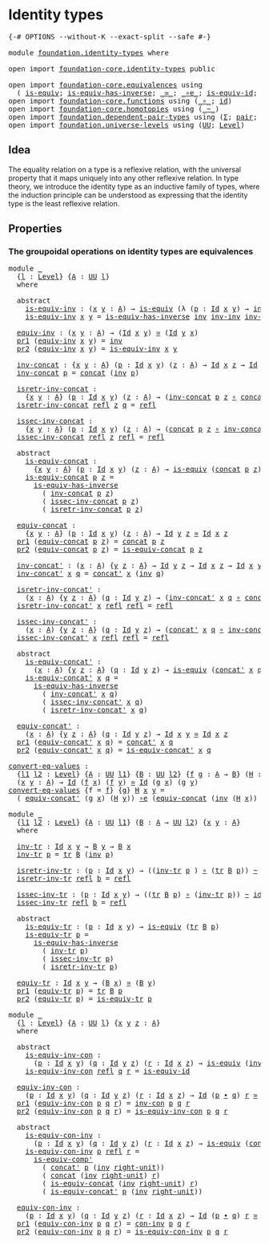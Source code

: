 # Identity types

<pre class="Agda"><a id="27" class="Symbol">{-#</a> <a id="31" class="Keyword">OPTIONS</a> <a id="39" class="Pragma">--without-K</a> <a id="51" class="Pragma">--exact-split</a> <a id="65" class="Pragma">--safe</a> <a id="72" class="Symbol">#-}</a>

<a id="77" class="Keyword">module</a> <a id="84" href="foundation.identity-types.html" class="Module">foundation.identity-types</a> <a id="110" class="Keyword">where</a>

<a id="117" class="Keyword">open</a> <a id="122" class="Keyword">import</a> <a id="129" href="foundation-core.identity-types.html" class="Module">foundation-core.identity-types</a> <a id="160" class="Keyword">public</a>

<a id="168" class="Keyword">open</a> <a id="173" class="Keyword">import</a> <a id="180" href="foundation-core.equivalences.html" class="Module">foundation-core.equivalences</a> <a id="209" class="Keyword">using</a>
  <a id="217" class="Symbol">(</a> <a id="219" href="foundation-core.equivalences.html#1542" class="Function">is-equiv</a><a id="227" class="Symbol">;</a> <a id="229" href="foundation-core.equivalences.html#2999" class="Function">is-equiv-has-inverse</a><a id="249" class="Symbol">;</a> <a id="251" href="foundation-core.equivalences.html#1607" class="Function Operator">_≃_</a><a id="254" class="Symbol">;</a> <a id="256" href="foundation-core.equivalences.html#7843" class="Function Operator">_∘e_</a><a id="260" class="Symbol">;</a> <a id="262" href="foundation-core.equivalences.html#2309" class="Function">is-equiv-id</a><a id="273" class="Symbol">;</a> <a id="275" href="foundation-core.equivalences.html#7528" class="Function">is-equiv-comp&#39;</a><a id="289" class="Symbol">)</a>
<a id="291" class="Keyword">open</a> <a id="296" class="Keyword">import</a> <a id="303" href="foundation-core.functions.html" class="Module">foundation-core.functions</a> <a id="329" class="Keyword">using</a> <a id="335" class="Symbol">(</a><a id="336" href="foundation-core.functions.html#407" class="Function Operator">_∘_</a><a id="339" class="Symbol">;</a> <a id="341" href="foundation-core.functions.html#309" class="Function">id</a><a id="343" class="Symbol">)</a>
<a id="345" class="Keyword">open</a> <a id="350" class="Keyword">import</a> <a id="357" href="foundation-core.homotopies.html" class="Module">foundation-core.homotopies</a> <a id="384" class="Keyword">using</a> <a id="390" class="Symbol">(</a><a id="391" href="foundation-core.homotopies.html#467" class="Function Operator">_~_</a><a id="394" class="Symbol">)</a>
<a id="396" class="Keyword">open</a> <a id="401" class="Keyword">import</a> <a id="408" href="foundation.dependent-pair-types.html" class="Module">foundation.dependent-pair-types</a> <a id="440" class="Keyword">using</a> <a id="446" class="Symbol">(</a><a id="447" href="foundation-core.dependent-pair-types.html#502" class="Record">Σ</a><a id="448" class="Symbol">;</a> <a id="450" href="foundation-core.dependent-pair-types.html#575" class="InductiveConstructor">pair</a><a id="454" class="Symbol">;</a> <a id="456" href="foundation-core.dependent-pair-types.html#592" class="Field">pr1</a><a id="459" class="Symbol">;</a> <a id="461" href="foundation-core.dependent-pair-types.html#604" class="Field">pr2</a><a id="464" class="Symbol">)</a>
<a id="466" class="Keyword">open</a> <a id="471" class="Keyword">import</a> <a id="478" href="foundation.universe-levels.html" class="Module">foundation.universe-levels</a> <a id="505" class="Keyword">using</a> <a id="511" class="Symbol">(</a><a id="512" href="foundation-core.universe-levels.html#222" class="Primitive">UU</a><a id="514" class="Symbol">;</a> <a id="516" href="Agda.Primitive.html#597" class="Postulate">Level</a><a id="521" class="Symbol">)</a>
</pre>
## Idea

The equality relation on a type is a reflexive relation, with the universal property that it maps uniquely into any other reflexive relation. In type theory, we introduce the identity type as an inductive family of types, where the induction principle can be understood as expressing that the identity type is the least reflexive relation.

## Properties

### The groupoidal operations on identity types are equivalences

<pre class="Agda"><a id="967" class="Keyword">module</a> <a id="974" href="foundation.identity-types.html#974" class="Module">_</a>
  <a id="978" class="Symbol">{</a><a id="979" href="foundation.identity-types.html#979" class="Bound">l</a> <a id="981" class="Symbol">:</a> <a id="983" href="Agda.Primitive.html#597" class="Postulate">Level</a><a id="988" class="Symbol">}</a> <a id="990" class="Symbol">{</a><a id="991" href="foundation.identity-types.html#991" class="Bound">A</a> <a id="993" class="Symbol">:</a> <a id="995" href="foundation-core.universe-levels.html#222" class="Primitive">UU</a> <a id="998" href="foundation.identity-types.html#979" class="Bound">l</a><a id="999" class="Symbol">}</a>
  <a id="1003" class="Keyword">where</a>
  
  <a id="1014" class="Keyword">abstract</a>
    <a id="1027" href="foundation.identity-types.html#1027" class="Function">is-equiv-inv</a> <a id="1040" class="Symbol">:</a> <a id="1042" class="Symbol">(</a><a id="1043" href="foundation.identity-types.html#1043" class="Bound">x</a> <a id="1045" href="foundation.identity-types.html#1045" class="Bound">y</a> <a id="1047" class="Symbol">:</a> <a id="1049" href="foundation.identity-types.html#991" class="Bound">A</a><a id="1050" class="Symbol">)</a> <a id="1052" class="Symbol">→</a> <a id="1054" href="foundation-core.equivalences.html#1542" class="Function">is-equiv</a> <a id="1063" class="Symbol">(λ</a> <a id="1066" class="Symbol">(</a><a id="1067" href="foundation.identity-types.html#1067" class="Bound">p</a> <a id="1069" class="Symbol">:</a> <a id="1071" href="foundation-core.identity-types.html#641" class="Datatype">Id</a> <a id="1074" href="foundation.identity-types.html#1043" class="Bound">x</a> <a id="1076" href="foundation.identity-types.html#1045" class="Bound">y</a><a id="1077" class="Symbol">)</a> <a id="1079" class="Symbol">→</a> <a id="1081" href="foundation-core.identity-types.html#1552" class="Function">inv</a> <a id="1085" href="foundation.identity-types.html#1067" class="Bound">p</a><a id="1086" class="Symbol">)</a>
    <a id="1092" href="foundation.identity-types.html#1027" class="Function">is-equiv-inv</a> <a id="1105" href="foundation.identity-types.html#1105" class="Bound">x</a> <a id="1107" href="foundation.identity-types.html#1107" class="Bound">y</a> <a id="1109" class="Symbol">=</a> <a id="1111" href="foundation-core.equivalences.html#2999" class="Function">is-equiv-has-inverse</a> <a id="1132" href="foundation-core.identity-types.html#1552" class="Function">inv</a> <a id="1136" href="foundation-core.identity-types.html#2169" class="Function">inv-inv</a> <a id="1144" href="foundation-core.identity-types.html#2169" class="Function">inv-inv</a>

  <a id="1155" href="foundation.identity-types.html#1155" class="Function">equiv-inv</a> <a id="1165" class="Symbol">:</a> <a id="1167" class="Symbol">(</a><a id="1168" href="foundation.identity-types.html#1168" class="Bound">x</a> <a id="1170" href="foundation.identity-types.html#1170" class="Bound">y</a> <a id="1172" class="Symbol">:</a> <a id="1174" href="foundation.identity-types.html#991" class="Bound">A</a><a id="1175" class="Symbol">)</a> <a id="1177" class="Symbol">→</a> <a id="1179" class="Symbol">(</a><a id="1180" href="foundation-core.identity-types.html#641" class="Datatype">Id</a> <a id="1183" href="foundation.identity-types.html#1168" class="Bound">x</a> <a id="1185" href="foundation.identity-types.html#1170" class="Bound">y</a><a id="1186" class="Symbol">)</a> <a id="1188" href="foundation-core.equivalences.html#1607" class="Function Operator">≃</a> <a id="1190" class="Symbol">(</a><a id="1191" href="foundation-core.identity-types.html#641" class="Datatype">Id</a> <a id="1194" href="foundation.identity-types.html#1170" class="Bound">y</a> <a id="1196" href="foundation.identity-types.html#1168" class="Bound">x</a><a id="1197" class="Symbol">)</a>
  <a id="1201" href="foundation-core.dependent-pair-types.html#592" class="Field">pr1</a> <a id="1205" class="Symbol">(</a><a id="1206" href="foundation.identity-types.html#1155" class="Function">equiv-inv</a> <a id="1216" href="foundation.identity-types.html#1216" class="Bound">x</a> <a id="1218" href="foundation.identity-types.html#1218" class="Bound">y</a><a id="1219" class="Symbol">)</a> <a id="1221" class="Symbol">=</a> <a id="1223" href="foundation-core.identity-types.html#1552" class="Function">inv</a>
  <a id="1229" href="foundation-core.dependent-pair-types.html#604" class="Field">pr2</a> <a id="1233" class="Symbol">(</a><a id="1234" href="foundation.identity-types.html#1155" class="Function">equiv-inv</a> <a id="1244" href="foundation.identity-types.html#1244" class="Bound">x</a> <a id="1246" href="foundation.identity-types.html#1246" class="Bound">y</a><a id="1247" class="Symbol">)</a> <a id="1249" class="Symbol">=</a> <a id="1251" href="foundation.identity-types.html#1027" class="Function">is-equiv-inv</a> <a id="1264" href="foundation.identity-types.html#1244" class="Bound">x</a> <a id="1266" href="foundation.identity-types.html#1246" class="Bound">y</a>

  <a id="1271" href="foundation.identity-types.html#1271" class="Function">inv-concat</a> <a id="1282" class="Symbol">:</a> <a id="1284" class="Symbol">{</a><a id="1285" href="foundation.identity-types.html#1285" class="Bound">x</a> <a id="1287" href="foundation.identity-types.html#1287" class="Bound">y</a> <a id="1289" class="Symbol">:</a> <a id="1291" href="foundation.identity-types.html#991" class="Bound">A</a><a id="1292" class="Symbol">}</a> <a id="1294" class="Symbol">(</a><a id="1295" href="foundation.identity-types.html#1295" class="Bound">p</a> <a id="1297" class="Symbol">:</a> <a id="1299" href="foundation-core.identity-types.html#641" class="Datatype">Id</a> <a id="1302" href="foundation.identity-types.html#1285" class="Bound">x</a> <a id="1304" href="foundation.identity-types.html#1287" class="Bound">y</a><a id="1305" class="Symbol">)</a> <a id="1307" class="Symbol">(</a><a id="1308" href="foundation.identity-types.html#1308" class="Bound">z</a> <a id="1310" class="Symbol">:</a> <a id="1312" href="foundation.identity-types.html#991" class="Bound">A</a><a id="1313" class="Symbol">)</a> <a id="1315" class="Symbol">→</a> <a id="1317" href="foundation-core.identity-types.html#641" class="Datatype">Id</a> <a id="1320" href="foundation.identity-types.html#1285" class="Bound">x</a> <a id="1322" href="foundation.identity-types.html#1308" class="Bound">z</a> <a id="1324" class="Symbol">→</a> <a id="1326" href="foundation-core.identity-types.html#641" class="Datatype">Id</a> <a id="1329" href="foundation.identity-types.html#1287" class="Bound">y</a> <a id="1331" href="foundation.identity-types.html#1308" class="Bound">z</a>
  <a id="1335" href="foundation.identity-types.html#1271" class="Function">inv-concat</a> <a id="1346" href="foundation.identity-types.html#1346" class="Bound">p</a> <a id="1348" class="Symbol">=</a> <a id="1350" href="foundation-core.identity-types.html#1302" class="Function">concat</a> <a id="1357" class="Symbol">(</a><a id="1358" href="foundation-core.identity-types.html#1552" class="Function">inv</a> <a id="1362" href="foundation.identity-types.html#1346" class="Bound">p</a><a id="1363" class="Symbol">)</a>

  <a id="1368" href="foundation.identity-types.html#1368" class="Function">isretr-inv-concat</a> <a id="1386" class="Symbol">:</a>
    <a id="1392" class="Symbol">{</a><a id="1393" href="foundation.identity-types.html#1393" class="Bound">x</a> <a id="1395" href="foundation.identity-types.html#1395" class="Bound">y</a> <a id="1397" class="Symbol">:</a> <a id="1399" href="foundation.identity-types.html#991" class="Bound">A</a><a id="1400" class="Symbol">}</a> <a id="1402" class="Symbol">(</a><a id="1403" href="foundation.identity-types.html#1403" class="Bound">p</a> <a id="1405" class="Symbol">:</a> <a id="1407" href="foundation-core.identity-types.html#641" class="Datatype">Id</a> <a id="1410" href="foundation.identity-types.html#1393" class="Bound">x</a> <a id="1412" href="foundation.identity-types.html#1395" class="Bound">y</a><a id="1413" class="Symbol">)</a> <a id="1415" class="Symbol">(</a><a id="1416" href="foundation.identity-types.html#1416" class="Bound">z</a> <a id="1418" class="Symbol">:</a> <a id="1420" href="foundation.identity-types.html#991" class="Bound">A</a><a id="1421" class="Symbol">)</a> <a id="1423" class="Symbol">→</a> <a id="1425" class="Symbol">(</a><a id="1426" href="foundation.identity-types.html#1271" class="Function">inv-concat</a> <a id="1437" href="foundation.identity-types.html#1403" class="Bound">p</a> <a id="1439" href="foundation.identity-types.html#1416" class="Bound">z</a> <a id="1441" href="foundation-core.functions.html#407" class="Function Operator">∘</a> <a id="1443" href="foundation-core.identity-types.html#1302" class="Function">concat</a> <a id="1450" href="foundation.identity-types.html#1403" class="Bound">p</a> <a id="1452" href="foundation.identity-types.html#1416" class="Bound">z</a><a id="1453" class="Symbol">)</a> <a id="1455" href="foundation-core.homotopies.html#467" class="Function Operator">~</a> <a id="1457" href="foundation-core.functions.html#309" class="Function">id</a>
  <a id="1462" href="foundation.identity-types.html#1368" class="Function">isretr-inv-concat</a> <a id="1480" href="foundation-core.identity-types.html#694" class="InductiveConstructor">refl</a> <a id="1485" href="foundation.identity-types.html#1485" class="Bound">z</a> <a id="1487" href="foundation.identity-types.html#1487" class="Bound">q</a> <a id="1489" class="Symbol">=</a> <a id="1491" href="foundation-core.identity-types.html#694" class="InductiveConstructor">refl</a>

  <a id="1499" href="foundation.identity-types.html#1499" class="Function">issec-inv-concat</a> <a id="1516" class="Symbol">:</a>
    <a id="1522" class="Symbol">{</a><a id="1523" href="foundation.identity-types.html#1523" class="Bound">x</a> <a id="1525" href="foundation.identity-types.html#1525" class="Bound">y</a> <a id="1527" class="Symbol">:</a> <a id="1529" href="foundation.identity-types.html#991" class="Bound">A</a><a id="1530" class="Symbol">}</a> <a id="1532" class="Symbol">(</a><a id="1533" href="foundation.identity-types.html#1533" class="Bound">p</a> <a id="1535" class="Symbol">:</a> <a id="1537" href="foundation-core.identity-types.html#641" class="Datatype">Id</a> <a id="1540" href="foundation.identity-types.html#1523" class="Bound">x</a> <a id="1542" href="foundation.identity-types.html#1525" class="Bound">y</a><a id="1543" class="Symbol">)</a> <a id="1545" class="Symbol">(</a><a id="1546" href="foundation.identity-types.html#1546" class="Bound">z</a> <a id="1548" class="Symbol">:</a> <a id="1550" href="foundation.identity-types.html#991" class="Bound">A</a><a id="1551" class="Symbol">)</a> <a id="1553" class="Symbol">→</a> <a id="1555" class="Symbol">(</a><a id="1556" href="foundation-core.identity-types.html#1302" class="Function">concat</a> <a id="1563" href="foundation.identity-types.html#1533" class="Bound">p</a> <a id="1565" href="foundation.identity-types.html#1546" class="Bound">z</a> <a id="1567" href="foundation-core.functions.html#407" class="Function Operator">∘</a> <a id="1569" href="foundation.identity-types.html#1271" class="Function">inv-concat</a> <a id="1580" href="foundation.identity-types.html#1533" class="Bound">p</a> <a id="1582" href="foundation.identity-types.html#1546" class="Bound">z</a><a id="1583" class="Symbol">)</a> <a id="1585" href="foundation-core.homotopies.html#467" class="Function Operator">~</a> <a id="1587" href="foundation-core.functions.html#309" class="Function">id</a>
  <a id="1592" href="foundation.identity-types.html#1499" class="Function">issec-inv-concat</a> <a id="1609" href="foundation-core.identity-types.html#694" class="InductiveConstructor">refl</a> <a id="1614" href="foundation.identity-types.html#1614" class="Bound">z</a> <a id="1616" href="foundation-core.identity-types.html#694" class="InductiveConstructor">refl</a> <a id="1621" class="Symbol">=</a> <a id="1623" href="foundation-core.identity-types.html#694" class="InductiveConstructor">refl</a>

  <a id="1631" class="Keyword">abstract</a>
    <a id="1644" href="foundation.identity-types.html#1644" class="Function">is-equiv-concat</a> <a id="1660" class="Symbol">:</a>
      <a id="1668" class="Symbol">{</a><a id="1669" href="foundation.identity-types.html#1669" class="Bound">x</a> <a id="1671" href="foundation.identity-types.html#1671" class="Bound">y</a> <a id="1673" class="Symbol">:</a> <a id="1675" href="foundation.identity-types.html#991" class="Bound">A</a><a id="1676" class="Symbol">}</a> <a id="1678" class="Symbol">(</a><a id="1679" href="foundation.identity-types.html#1679" class="Bound">p</a> <a id="1681" class="Symbol">:</a> <a id="1683" href="foundation-core.identity-types.html#641" class="Datatype">Id</a> <a id="1686" href="foundation.identity-types.html#1669" class="Bound">x</a> <a id="1688" href="foundation.identity-types.html#1671" class="Bound">y</a><a id="1689" class="Symbol">)</a> <a id="1691" class="Symbol">(</a><a id="1692" href="foundation.identity-types.html#1692" class="Bound">z</a> <a id="1694" class="Symbol">:</a> <a id="1696" href="foundation.identity-types.html#991" class="Bound">A</a><a id="1697" class="Symbol">)</a> <a id="1699" class="Symbol">→</a> <a id="1701" href="foundation-core.equivalences.html#1542" class="Function">is-equiv</a> <a id="1710" class="Symbol">(</a><a id="1711" href="foundation-core.identity-types.html#1302" class="Function">concat</a> <a id="1718" href="foundation.identity-types.html#1679" class="Bound">p</a> <a id="1720" href="foundation.identity-types.html#1692" class="Bound">z</a><a id="1721" class="Symbol">)</a>
    <a id="1727" href="foundation.identity-types.html#1644" class="Function">is-equiv-concat</a> <a id="1743" href="foundation.identity-types.html#1743" class="Bound">p</a> <a id="1745" href="foundation.identity-types.html#1745" class="Bound">z</a> <a id="1747" class="Symbol">=</a>
      <a id="1755" href="foundation-core.equivalences.html#2999" class="Function">is-equiv-has-inverse</a>
        <a id="1784" class="Symbol">(</a> <a id="1786" href="foundation.identity-types.html#1271" class="Function">inv-concat</a> <a id="1797" href="foundation.identity-types.html#1743" class="Bound">p</a> <a id="1799" href="foundation.identity-types.html#1745" class="Bound">z</a><a id="1800" class="Symbol">)</a>
        <a id="1810" class="Symbol">(</a> <a id="1812" href="foundation.identity-types.html#1499" class="Function">issec-inv-concat</a> <a id="1829" href="foundation.identity-types.html#1743" class="Bound">p</a> <a id="1831" href="foundation.identity-types.html#1745" class="Bound">z</a><a id="1832" class="Symbol">)</a>
        <a id="1842" class="Symbol">(</a> <a id="1844" href="foundation.identity-types.html#1368" class="Function">isretr-inv-concat</a> <a id="1862" href="foundation.identity-types.html#1743" class="Bound">p</a> <a id="1864" href="foundation.identity-types.html#1745" class="Bound">z</a><a id="1865" class="Symbol">)</a>

  <a id="1870" href="foundation.identity-types.html#1870" class="Function">equiv-concat</a> <a id="1883" class="Symbol">:</a>
    <a id="1889" class="Symbol">{</a><a id="1890" href="foundation.identity-types.html#1890" class="Bound">x</a> <a id="1892" href="foundation.identity-types.html#1892" class="Bound">y</a> <a id="1894" class="Symbol">:</a> <a id="1896" href="foundation.identity-types.html#991" class="Bound">A</a><a id="1897" class="Symbol">}</a> <a id="1899" class="Symbol">(</a><a id="1900" href="foundation.identity-types.html#1900" class="Bound">p</a> <a id="1902" class="Symbol">:</a> <a id="1904" href="foundation-core.identity-types.html#641" class="Datatype">Id</a> <a id="1907" href="foundation.identity-types.html#1890" class="Bound">x</a> <a id="1909" href="foundation.identity-types.html#1892" class="Bound">y</a><a id="1910" class="Symbol">)</a> <a id="1912" class="Symbol">(</a><a id="1913" href="foundation.identity-types.html#1913" class="Bound">z</a> <a id="1915" class="Symbol">:</a> <a id="1917" href="foundation.identity-types.html#991" class="Bound">A</a><a id="1918" class="Symbol">)</a> <a id="1920" class="Symbol">→</a> <a id="1922" href="foundation-core.identity-types.html#641" class="Datatype">Id</a> <a id="1925" href="foundation.identity-types.html#1892" class="Bound">y</a> <a id="1927" href="foundation.identity-types.html#1913" class="Bound">z</a> <a id="1929" href="foundation-core.equivalences.html#1607" class="Function Operator">≃</a> <a id="1931" href="foundation-core.identity-types.html#641" class="Datatype">Id</a> <a id="1934" href="foundation.identity-types.html#1890" class="Bound">x</a> <a id="1936" href="foundation.identity-types.html#1913" class="Bound">z</a>
  <a id="1940" href="foundation-core.dependent-pair-types.html#592" class="Field">pr1</a> <a id="1944" class="Symbol">(</a><a id="1945" href="foundation.identity-types.html#1870" class="Function">equiv-concat</a> <a id="1958" href="foundation.identity-types.html#1958" class="Bound">p</a> <a id="1960" href="foundation.identity-types.html#1960" class="Bound">z</a><a id="1961" class="Symbol">)</a> <a id="1963" class="Symbol">=</a> <a id="1965" href="foundation-core.identity-types.html#1302" class="Function">concat</a> <a id="1972" href="foundation.identity-types.html#1958" class="Bound">p</a> <a id="1974" href="foundation.identity-types.html#1960" class="Bound">z</a>
  <a id="1978" href="foundation-core.dependent-pair-types.html#604" class="Field">pr2</a> <a id="1982" class="Symbol">(</a><a id="1983" href="foundation.identity-types.html#1870" class="Function">equiv-concat</a> <a id="1996" href="foundation.identity-types.html#1996" class="Bound">p</a> <a id="1998" href="foundation.identity-types.html#1998" class="Bound">z</a><a id="1999" class="Symbol">)</a> <a id="2001" class="Symbol">=</a> <a id="2003" href="foundation.identity-types.html#1644" class="Function">is-equiv-concat</a> <a id="2019" href="foundation.identity-types.html#1996" class="Bound">p</a> <a id="2021" href="foundation.identity-types.html#1998" class="Bound">z</a>
  
  <a id="2028" href="foundation.identity-types.html#2028" class="Function">inv-concat&#39;</a> <a id="2040" class="Symbol">:</a> <a id="2042" class="Symbol">(</a><a id="2043" href="foundation.identity-types.html#2043" class="Bound">x</a> <a id="2045" class="Symbol">:</a> <a id="2047" href="foundation.identity-types.html#991" class="Bound">A</a><a id="2048" class="Symbol">)</a> <a id="2050" class="Symbol">{</a><a id="2051" href="foundation.identity-types.html#2051" class="Bound">y</a> <a id="2053" href="foundation.identity-types.html#2053" class="Bound">z</a> <a id="2055" class="Symbol">:</a> <a id="2057" href="foundation.identity-types.html#991" class="Bound">A</a><a id="2058" class="Symbol">}</a> <a id="2060" class="Symbol">→</a> <a id="2062" href="foundation-core.identity-types.html#641" class="Datatype">Id</a> <a id="2065" href="foundation.identity-types.html#2051" class="Bound">y</a> <a id="2067" href="foundation.identity-types.html#2053" class="Bound">z</a> <a id="2069" class="Symbol">→</a> <a id="2071" href="foundation-core.identity-types.html#641" class="Datatype">Id</a> <a id="2074" href="foundation.identity-types.html#2043" class="Bound">x</a> <a id="2076" href="foundation.identity-types.html#2053" class="Bound">z</a> <a id="2078" class="Symbol">→</a> <a id="2080" href="foundation-core.identity-types.html#641" class="Datatype">Id</a> <a id="2083" href="foundation.identity-types.html#2043" class="Bound">x</a> <a id="2085" href="foundation.identity-types.html#2051" class="Bound">y</a>
  <a id="2089" href="foundation.identity-types.html#2028" class="Function">inv-concat&#39;</a> <a id="2101" href="foundation.identity-types.html#2101" class="Bound">x</a> <a id="2103" href="foundation.identity-types.html#2103" class="Bound">q</a> <a id="2105" class="Symbol">=</a> <a id="2107" href="foundation-core.identity-types.html#1384" class="Function">concat&#39;</a> <a id="2115" href="foundation.identity-types.html#2101" class="Bound">x</a> <a id="2117" class="Symbol">(</a><a id="2118" href="foundation-core.identity-types.html#1552" class="Function">inv</a> <a id="2122" href="foundation.identity-types.html#2103" class="Bound">q</a><a id="2123" class="Symbol">)</a>

  <a id="2128" href="foundation.identity-types.html#2128" class="Function">isretr-inv-concat&#39;</a> <a id="2147" class="Symbol">:</a>
    <a id="2153" class="Symbol">(</a><a id="2154" href="foundation.identity-types.html#2154" class="Bound">x</a> <a id="2156" class="Symbol">:</a> <a id="2158" href="foundation.identity-types.html#991" class="Bound">A</a><a id="2159" class="Symbol">)</a> <a id="2161" class="Symbol">{</a><a id="2162" href="foundation.identity-types.html#2162" class="Bound">y</a> <a id="2164" href="foundation.identity-types.html#2164" class="Bound">z</a> <a id="2166" class="Symbol">:</a> <a id="2168" href="foundation.identity-types.html#991" class="Bound">A</a><a id="2169" class="Symbol">}</a> <a id="2171" class="Symbol">(</a><a id="2172" href="foundation.identity-types.html#2172" class="Bound">q</a> <a id="2174" class="Symbol">:</a> <a id="2176" href="foundation-core.identity-types.html#641" class="Datatype">Id</a> <a id="2179" href="foundation.identity-types.html#2162" class="Bound">y</a> <a id="2181" href="foundation.identity-types.html#2164" class="Bound">z</a><a id="2182" class="Symbol">)</a> <a id="2184" class="Symbol">→</a> <a id="2186" class="Symbol">(</a><a id="2187" href="foundation.identity-types.html#2028" class="Function">inv-concat&#39;</a> <a id="2199" href="foundation.identity-types.html#2154" class="Bound">x</a> <a id="2201" href="foundation.identity-types.html#2172" class="Bound">q</a> <a id="2203" href="foundation-core.functions.html#407" class="Function Operator">∘</a> <a id="2205" href="foundation-core.identity-types.html#1384" class="Function">concat&#39;</a> <a id="2213" href="foundation.identity-types.html#2154" class="Bound">x</a> <a id="2215" href="foundation.identity-types.html#2172" class="Bound">q</a><a id="2216" class="Symbol">)</a> <a id="2218" href="foundation-core.homotopies.html#467" class="Function Operator">~</a> <a id="2220" href="foundation-core.functions.html#309" class="Function">id</a>
  <a id="2225" href="foundation.identity-types.html#2128" class="Function">isretr-inv-concat&#39;</a> <a id="2244" href="foundation.identity-types.html#2244" class="Bound">x</a> <a id="2246" href="foundation-core.identity-types.html#694" class="InductiveConstructor">refl</a> <a id="2251" href="foundation-core.identity-types.html#694" class="InductiveConstructor">refl</a> <a id="2256" class="Symbol">=</a> <a id="2258" href="foundation-core.identity-types.html#694" class="InductiveConstructor">refl</a>

  <a id="2266" href="foundation.identity-types.html#2266" class="Function">issec-inv-concat&#39;</a> <a id="2284" class="Symbol">:</a>
    <a id="2290" class="Symbol">(</a><a id="2291" href="foundation.identity-types.html#2291" class="Bound">x</a> <a id="2293" class="Symbol">:</a> <a id="2295" href="foundation.identity-types.html#991" class="Bound">A</a><a id="2296" class="Symbol">)</a> <a id="2298" class="Symbol">{</a><a id="2299" href="foundation.identity-types.html#2299" class="Bound">y</a> <a id="2301" href="foundation.identity-types.html#2301" class="Bound">z</a> <a id="2303" class="Symbol">:</a> <a id="2305" href="foundation.identity-types.html#991" class="Bound">A</a><a id="2306" class="Symbol">}</a> <a id="2308" class="Symbol">(</a><a id="2309" href="foundation.identity-types.html#2309" class="Bound">q</a> <a id="2311" class="Symbol">:</a> <a id="2313" href="foundation-core.identity-types.html#641" class="Datatype">Id</a> <a id="2316" href="foundation.identity-types.html#2299" class="Bound">y</a> <a id="2318" href="foundation.identity-types.html#2301" class="Bound">z</a><a id="2319" class="Symbol">)</a> <a id="2321" class="Symbol">→</a> <a id="2323" class="Symbol">(</a><a id="2324" href="foundation-core.identity-types.html#1384" class="Function">concat&#39;</a> <a id="2332" href="foundation.identity-types.html#2291" class="Bound">x</a> <a id="2334" href="foundation.identity-types.html#2309" class="Bound">q</a> <a id="2336" href="foundation-core.functions.html#407" class="Function Operator">∘</a> <a id="2338" href="foundation.identity-types.html#2028" class="Function">inv-concat&#39;</a> <a id="2350" href="foundation.identity-types.html#2291" class="Bound">x</a> <a id="2352" href="foundation.identity-types.html#2309" class="Bound">q</a><a id="2353" class="Symbol">)</a> <a id="2355" href="foundation-core.homotopies.html#467" class="Function Operator">~</a> <a id="2357" href="foundation-core.functions.html#309" class="Function">id</a>
  <a id="2362" href="foundation.identity-types.html#2266" class="Function">issec-inv-concat&#39;</a> <a id="2380" href="foundation.identity-types.html#2380" class="Bound">x</a> <a id="2382" href="foundation-core.identity-types.html#694" class="InductiveConstructor">refl</a> <a id="2387" href="foundation-core.identity-types.html#694" class="InductiveConstructor">refl</a> <a id="2392" class="Symbol">=</a> <a id="2394" href="foundation-core.identity-types.html#694" class="InductiveConstructor">refl</a>

  <a id="2402" class="Keyword">abstract</a>
    <a id="2415" href="foundation.identity-types.html#2415" class="Function">is-equiv-concat&#39;</a> <a id="2432" class="Symbol">:</a>
      <a id="2440" class="Symbol">(</a><a id="2441" href="foundation.identity-types.html#2441" class="Bound">x</a> <a id="2443" class="Symbol">:</a> <a id="2445" href="foundation.identity-types.html#991" class="Bound">A</a><a id="2446" class="Symbol">)</a> <a id="2448" class="Symbol">{</a><a id="2449" href="foundation.identity-types.html#2449" class="Bound">y</a> <a id="2451" href="foundation.identity-types.html#2451" class="Bound">z</a> <a id="2453" class="Symbol">:</a> <a id="2455" href="foundation.identity-types.html#991" class="Bound">A</a><a id="2456" class="Symbol">}</a> <a id="2458" class="Symbol">(</a><a id="2459" href="foundation.identity-types.html#2459" class="Bound">q</a> <a id="2461" class="Symbol">:</a> <a id="2463" href="foundation-core.identity-types.html#641" class="Datatype">Id</a> <a id="2466" href="foundation.identity-types.html#2449" class="Bound">y</a> <a id="2468" href="foundation.identity-types.html#2451" class="Bound">z</a><a id="2469" class="Symbol">)</a> <a id="2471" class="Symbol">→</a> <a id="2473" href="foundation-core.equivalences.html#1542" class="Function">is-equiv</a> <a id="2482" class="Symbol">(</a><a id="2483" href="foundation-core.identity-types.html#1384" class="Function">concat&#39;</a> <a id="2491" href="foundation.identity-types.html#2441" class="Bound">x</a> <a id="2493" href="foundation.identity-types.html#2459" class="Bound">q</a><a id="2494" class="Symbol">)</a>
    <a id="2500" href="foundation.identity-types.html#2415" class="Function">is-equiv-concat&#39;</a> <a id="2517" href="foundation.identity-types.html#2517" class="Bound">x</a> <a id="2519" href="foundation.identity-types.html#2519" class="Bound">q</a> <a id="2521" class="Symbol">=</a>
      <a id="2529" href="foundation-core.equivalences.html#2999" class="Function">is-equiv-has-inverse</a>
        <a id="2558" class="Symbol">(</a> <a id="2560" href="foundation.identity-types.html#2028" class="Function">inv-concat&#39;</a> <a id="2572" href="foundation.identity-types.html#2517" class="Bound">x</a> <a id="2574" href="foundation.identity-types.html#2519" class="Bound">q</a><a id="2575" class="Symbol">)</a>
        <a id="2585" class="Symbol">(</a> <a id="2587" href="foundation.identity-types.html#2266" class="Function">issec-inv-concat&#39;</a> <a id="2605" href="foundation.identity-types.html#2517" class="Bound">x</a> <a id="2607" href="foundation.identity-types.html#2519" class="Bound">q</a><a id="2608" class="Symbol">)</a>
        <a id="2618" class="Symbol">(</a> <a id="2620" href="foundation.identity-types.html#2128" class="Function">isretr-inv-concat&#39;</a> <a id="2639" href="foundation.identity-types.html#2517" class="Bound">x</a> <a id="2641" href="foundation.identity-types.html#2519" class="Bound">q</a><a id="2642" class="Symbol">)</a>
  
  <a id="2649" href="foundation.identity-types.html#2649" class="Function">equiv-concat&#39;</a> <a id="2663" class="Symbol">:</a>
    <a id="2669" class="Symbol">(</a><a id="2670" href="foundation.identity-types.html#2670" class="Bound">x</a> <a id="2672" class="Symbol">:</a> <a id="2674" href="foundation.identity-types.html#991" class="Bound">A</a><a id="2675" class="Symbol">)</a> <a id="2677" class="Symbol">{</a><a id="2678" href="foundation.identity-types.html#2678" class="Bound">y</a> <a id="2680" href="foundation.identity-types.html#2680" class="Bound">z</a> <a id="2682" class="Symbol">:</a> <a id="2684" href="foundation.identity-types.html#991" class="Bound">A</a><a id="2685" class="Symbol">}</a> <a id="2687" class="Symbol">(</a><a id="2688" href="foundation.identity-types.html#2688" class="Bound">q</a> <a id="2690" class="Symbol">:</a> <a id="2692" href="foundation-core.identity-types.html#641" class="Datatype">Id</a> <a id="2695" href="foundation.identity-types.html#2678" class="Bound">y</a> <a id="2697" href="foundation.identity-types.html#2680" class="Bound">z</a><a id="2698" class="Symbol">)</a> <a id="2700" class="Symbol">→</a> <a id="2702" href="foundation-core.identity-types.html#641" class="Datatype">Id</a> <a id="2705" href="foundation.identity-types.html#2670" class="Bound">x</a> <a id="2707" href="foundation.identity-types.html#2678" class="Bound">y</a> <a id="2709" href="foundation-core.equivalences.html#1607" class="Function Operator">≃</a> <a id="2711" href="foundation-core.identity-types.html#641" class="Datatype">Id</a> <a id="2714" href="foundation.identity-types.html#2670" class="Bound">x</a> <a id="2716" href="foundation.identity-types.html#2680" class="Bound">z</a>
  <a id="2720" href="foundation-core.dependent-pair-types.html#592" class="Field">pr1</a> <a id="2724" class="Symbol">(</a><a id="2725" href="foundation.identity-types.html#2649" class="Function">equiv-concat&#39;</a> <a id="2739" href="foundation.identity-types.html#2739" class="Bound">x</a> <a id="2741" href="foundation.identity-types.html#2741" class="Bound">q</a><a id="2742" class="Symbol">)</a> <a id="2744" class="Symbol">=</a> <a id="2746" href="foundation-core.identity-types.html#1384" class="Function">concat&#39;</a> <a id="2754" href="foundation.identity-types.html#2739" class="Bound">x</a> <a id="2756" href="foundation.identity-types.html#2741" class="Bound">q</a>
  <a id="2760" href="foundation-core.dependent-pair-types.html#604" class="Field">pr2</a> <a id="2764" class="Symbol">(</a><a id="2765" href="foundation.identity-types.html#2649" class="Function">equiv-concat&#39;</a> <a id="2779" href="foundation.identity-types.html#2779" class="Bound">x</a> <a id="2781" href="foundation.identity-types.html#2781" class="Bound">q</a><a id="2782" class="Symbol">)</a> <a id="2784" class="Symbol">=</a> <a id="2786" href="foundation.identity-types.html#2415" class="Function">is-equiv-concat&#39;</a> <a id="2803" href="foundation.identity-types.html#2779" class="Bound">x</a> <a id="2805" href="foundation.identity-types.html#2781" class="Bound">q</a>

<a id="convert-eq-values"></a><a id="2808" href="foundation.identity-types.html#2808" class="Function">convert-eq-values</a> <a id="2826" class="Symbol">:</a>
  <a id="2830" class="Symbol">{</a><a id="2831" href="foundation.identity-types.html#2831" class="Bound">l1</a> <a id="2834" href="foundation.identity-types.html#2834" class="Bound">l2</a> <a id="2837" class="Symbol">:</a> <a id="2839" href="Agda.Primitive.html#597" class="Postulate">Level</a><a id="2844" class="Symbol">}</a> <a id="2846" class="Symbol">{</a><a id="2847" href="foundation.identity-types.html#2847" class="Bound">A</a> <a id="2849" class="Symbol">:</a> <a id="2851" href="foundation-core.universe-levels.html#222" class="Primitive">UU</a> <a id="2854" href="foundation.identity-types.html#2831" class="Bound">l1</a><a id="2856" class="Symbol">}</a> <a id="2858" class="Symbol">{</a><a id="2859" href="foundation.identity-types.html#2859" class="Bound">B</a> <a id="2861" class="Symbol">:</a> <a id="2863" href="foundation-core.universe-levels.html#222" class="Primitive">UU</a> <a id="2866" href="foundation.identity-types.html#2834" class="Bound">l2</a><a id="2868" class="Symbol">}</a> <a id="2870" class="Symbol">{</a><a id="2871" href="foundation.identity-types.html#2871" class="Bound">f</a> <a id="2873" href="foundation.identity-types.html#2873" class="Bound">g</a> <a id="2875" class="Symbol">:</a> <a id="2877" href="foundation.identity-types.html#2847" class="Bound">A</a> <a id="2879" class="Symbol">→</a> <a id="2881" href="foundation.identity-types.html#2859" class="Bound">B</a><a id="2882" class="Symbol">}</a> <a id="2884" class="Symbol">(</a><a id="2885" href="foundation.identity-types.html#2885" class="Bound">H</a> <a id="2887" class="Symbol">:</a> <a id="2889" href="foundation.identity-types.html#2871" class="Bound">f</a> <a id="2891" href="foundation-core.homotopies.html#467" class="Function Operator">~</a> <a id="2893" href="foundation.identity-types.html#2873" class="Bound">g</a><a id="2894" class="Symbol">)</a>
  <a id="2898" class="Symbol">(</a><a id="2899" href="foundation.identity-types.html#2899" class="Bound">x</a> <a id="2901" href="foundation.identity-types.html#2901" class="Bound">y</a> <a id="2903" class="Symbol">:</a> <a id="2905" href="foundation.identity-types.html#2847" class="Bound">A</a><a id="2906" class="Symbol">)</a> <a id="2908" class="Symbol">→</a> <a id="2910" href="foundation-core.identity-types.html#641" class="Datatype">Id</a> <a id="2913" class="Symbol">(</a><a id="2914" href="foundation.identity-types.html#2871" class="Bound">f</a> <a id="2916" href="foundation.identity-types.html#2899" class="Bound">x</a><a id="2917" class="Symbol">)</a> <a id="2919" class="Symbol">(</a><a id="2920" href="foundation.identity-types.html#2871" class="Bound">f</a> <a id="2922" href="foundation.identity-types.html#2901" class="Bound">y</a><a id="2923" class="Symbol">)</a> <a id="2925" href="foundation-core.equivalences.html#1607" class="Function Operator">≃</a> <a id="2927" href="foundation-core.identity-types.html#641" class="Datatype">Id</a> <a id="2930" class="Symbol">(</a><a id="2931" href="foundation.identity-types.html#2873" class="Bound">g</a> <a id="2933" href="foundation.identity-types.html#2899" class="Bound">x</a><a id="2934" class="Symbol">)</a> <a id="2936" class="Symbol">(</a><a id="2937" href="foundation.identity-types.html#2873" class="Bound">g</a> <a id="2939" href="foundation.identity-types.html#2901" class="Bound">y</a><a id="2940" class="Symbol">)</a>
<a id="2942" href="foundation.identity-types.html#2808" class="Function">convert-eq-values</a> <a id="2960" class="Symbol">{</a><a id="2961" class="Argument">f</a> <a id="2963" class="Symbol">=</a> <a id="2965" href="foundation.identity-types.html#2965" class="Bound">f</a><a id="2966" class="Symbol">}</a> <a id="2968" class="Symbol">{</a><a id="2969" href="foundation.identity-types.html#2969" class="Bound">g</a><a id="2970" class="Symbol">}</a> <a id="2972" href="foundation.identity-types.html#2972" class="Bound">H</a> <a id="2974" href="foundation.identity-types.html#2974" class="Bound">x</a> <a id="2976" href="foundation.identity-types.html#2976" class="Bound">y</a> <a id="2978" class="Symbol">=</a>
  <a id="2982" class="Symbol">(</a> <a id="2984" href="foundation.identity-types.html#2649" class="Function">equiv-concat&#39;</a> <a id="2998" class="Symbol">(</a><a id="2999" href="foundation.identity-types.html#2969" class="Bound">g</a> <a id="3001" href="foundation.identity-types.html#2974" class="Bound">x</a><a id="3002" class="Symbol">)</a> <a id="3004" class="Symbol">(</a><a id="3005" href="foundation.identity-types.html#2972" class="Bound">H</a> <a id="3007" href="foundation.identity-types.html#2976" class="Bound">y</a><a id="3008" class="Symbol">))</a> <a id="3011" href="foundation-core.equivalences.html#7843" class="Function Operator">∘e</a> <a id="3014" class="Symbol">(</a><a id="3015" href="foundation.identity-types.html#1870" class="Function">equiv-concat</a> <a id="3028" class="Symbol">(</a><a id="3029" href="foundation-core.identity-types.html#1552" class="Function">inv</a> <a id="3033" class="Symbol">(</a><a id="3034" href="foundation.identity-types.html#2972" class="Bound">H</a> <a id="3036" href="foundation.identity-types.html#2974" class="Bound">x</a><a id="3037" class="Symbol">))</a> <a id="3040" class="Symbol">(</a><a id="3041" href="foundation.identity-types.html#2965" class="Bound">f</a> <a id="3043" href="foundation.identity-types.html#2976" class="Bound">y</a><a id="3044" class="Symbol">))</a>

<a id="3048" class="Keyword">module</a> <a id="3055" href="foundation.identity-types.html#3055" class="Module">_</a>
  <a id="3059" class="Symbol">{</a><a id="3060" href="foundation.identity-types.html#3060" class="Bound">l1</a> <a id="3063" href="foundation.identity-types.html#3063" class="Bound">l2</a> <a id="3066" class="Symbol">:</a> <a id="3068" href="Agda.Primitive.html#597" class="Postulate">Level</a><a id="3073" class="Symbol">}</a> <a id="3075" class="Symbol">{</a><a id="3076" href="foundation.identity-types.html#3076" class="Bound">A</a> <a id="3078" class="Symbol">:</a> <a id="3080" href="foundation-core.universe-levels.html#222" class="Primitive">UU</a> <a id="3083" href="foundation.identity-types.html#3060" class="Bound">l1</a><a id="3085" class="Symbol">}</a> <a id="3087" class="Symbol">(</a><a id="3088" href="foundation.identity-types.html#3088" class="Bound">B</a> <a id="3090" class="Symbol">:</a> <a id="3092" href="foundation.identity-types.html#3076" class="Bound">A</a> <a id="3094" class="Symbol">→</a> <a id="3096" href="foundation-core.universe-levels.html#222" class="Primitive">UU</a> <a id="3099" href="foundation.identity-types.html#3063" class="Bound">l2</a><a id="3101" class="Symbol">)</a> <a id="3103" class="Symbol">{</a><a id="3104" href="foundation.identity-types.html#3104" class="Bound">x</a> <a id="3106" href="foundation.identity-types.html#3106" class="Bound">y</a> <a id="3108" class="Symbol">:</a> <a id="3110" href="foundation.identity-types.html#3076" class="Bound">A</a><a id="3111" class="Symbol">}</a>
  <a id="3115" class="Keyword">where</a>

  <a id="3124" href="foundation.identity-types.html#3124" class="Function">inv-tr</a> <a id="3131" class="Symbol">:</a> <a id="3133" href="foundation-core.identity-types.html#641" class="Datatype">Id</a> <a id="3136" href="foundation.identity-types.html#3104" class="Bound">x</a> <a id="3138" href="foundation.identity-types.html#3106" class="Bound">y</a> <a id="3140" class="Symbol">→</a> <a id="3142" href="foundation.identity-types.html#3088" class="Bound">B</a> <a id="3144" href="foundation.identity-types.html#3106" class="Bound">y</a> <a id="3146" class="Symbol">→</a> <a id="3148" href="foundation.identity-types.html#3088" class="Bound">B</a> <a id="3150" href="foundation.identity-types.html#3104" class="Bound">x</a>
  <a id="3154" href="foundation.identity-types.html#3124" class="Function">inv-tr</a> <a id="3161" href="foundation.identity-types.html#3161" class="Bound">p</a> <a id="3163" class="Symbol">=</a> <a id="3165" href="foundation-core.identity-types.html#4584" class="Function">tr</a> <a id="3168" href="foundation.identity-types.html#3088" class="Bound">B</a> <a id="3170" class="Symbol">(</a><a id="3171" href="foundation-core.identity-types.html#1552" class="Function">inv</a> <a id="3175" href="foundation.identity-types.html#3161" class="Bound">p</a><a id="3176" class="Symbol">)</a>

  <a id="3181" href="foundation.identity-types.html#3181" class="Function">isretr-inv-tr</a> <a id="3195" class="Symbol">:</a> <a id="3197" class="Symbol">(</a><a id="3198" href="foundation.identity-types.html#3198" class="Bound">p</a> <a id="3200" class="Symbol">:</a> <a id="3202" href="foundation-core.identity-types.html#641" class="Datatype">Id</a> <a id="3205" href="foundation.identity-types.html#3104" class="Bound">x</a> <a id="3207" href="foundation.identity-types.html#3106" class="Bound">y</a><a id="3208" class="Symbol">)</a> <a id="3210" class="Symbol">→</a> <a id="3212" class="Symbol">((</a><a id="3214" href="foundation.identity-types.html#3124" class="Function">inv-tr</a> <a id="3221" href="foundation.identity-types.html#3198" class="Bound">p</a> <a id="3223" class="Symbol">)</a> <a id="3225" href="foundation-core.functions.html#407" class="Function Operator">∘</a> <a id="3227" class="Symbol">(</a><a id="3228" href="foundation-core.identity-types.html#4584" class="Function">tr</a> <a id="3231" href="foundation.identity-types.html#3088" class="Bound">B</a> <a id="3233" href="foundation.identity-types.html#3198" class="Bound">p</a><a id="3234" class="Symbol">))</a> <a id="3237" href="foundation-core.homotopies.html#467" class="Function Operator">~</a> <a id="3239" href="foundation-core.functions.html#309" class="Function">id</a>
  <a id="3244" href="foundation.identity-types.html#3181" class="Function">isretr-inv-tr</a> <a id="3258" href="foundation-core.identity-types.html#694" class="InductiveConstructor">refl</a> <a id="3263" href="foundation.identity-types.html#3263" class="Bound">b</a> <a id="3265" class="Symbol">=</a> <a id="3267" href="foundation-core.identity-types.html#694" class="InductiveConstructor">refl</a>

  <a id="3275" href="foundation.identity-types.html#3275" class="Function">issec-inv-tr</a> <a id="3288" class="Symbol">:</a> <a id="3290" class="Symbol">(</a><a id="3291" href="foundation.identity-types.html#3291" class="Bound">p</a> <a id="3293" class="Symbol">:</a> <a id="3295" href="foundation-core.identity-types.html#641" class="Datatype">Id</a> <a id="3298" href="foundation.identity-types.html#3104" class="Bound">x</a> <a id="3300" href="foundation.identity-types.html#3106" class="Bound">y</a><a id="3301" class="Symbol">)</a> <a id="3303" class="Symbol">→</a> <a id="3305" class="Symbol">((</a><a id="3307" href="foundation-core.identity-types.html#4584" class="Function">tr</a> <a id="3310" href="foundation.identity-types.html#3088" class="Bound">B</a> <a id="3312" href="foundation.identity-types.html#3291" class="Bound">p</a><a id="3313" class="Symbol">)</a> <a id="3315" href="foundation-core.functions.html#407" class="Function Operator">∘</a> <a id="3317" class="Symbol">(</a><a id="3318" href="foundation.identity-types.html#3124" class="Function">inv-tr</a> <a id="3325" href="foundation.identity-types.html#3291" class="Bound">p</a><a id="3326" class="Symbol">))</a> <a id="3329" href="foundation-core.homotopies.html#467" class="Function Operator">~</a> <a id="3331" href="foundation-core.functions.html#309" class="Function">id</a>
  <a id="3336" href="foundation.identity-types.html#3275" class="Function">issec-inv-tr</a> <a id="3349" href="foundation-core.identity-types.html#694" class="InductiveConstructor">refl</a> <a id="3354" href="foundation.identity-types.html#3354" class="Bound">b</a> <a id="3356" class="Symbol">=</a> <a id="3358" href="foundation-core.identity-types.html#694" class="InductiveConstructor">refl</a>

  <a id="3366" class="Keyword">abstract</a>
    <a id="3379" href="foundation.identity-types.html#3379" class="Function">is-equiv-tr</a> <a id="3391" class="Symbol">:</a> <a id="3393" class="Symbol">(</a><a id="3394" href="foundation.identity-types.html#3394" class="Bound">p</a> <a id="3396" class="Symbol">:</a> <a id="3398" href="foundation-core.identity-types.html#641" class="Datatype">Id</a> <a id="3401" href="foundation.identity-types.html#3104" class="Bound">x</a> <a id="3403" href="foundation.identity-types.html#3106" class="Bound">y</a><a id="3404" class="Symbol">)</a> <a id="3406" class="Symbol">→</a> <a id="3408" href="foundation-core.equivalences.html#1542" class="Function">is-equiv</a> <a id="3417" class="Symbol">(</a><a id="3418" href="foundation-core.identity-types.html#4584" class="Function">tr</a> <a id="3421" href="foundation.identity-types.html#3088" class="Bound">B</a> <a id="3423" href="foundation.identity-types.html#3394" class="Bound">p</a><a id="3424" class="Symbol">)</a>
    <a id="3430" href="foundation.identity-types.html#3379" class="Function">is-equiv-tr</a> <a id="3442" href="foundation.identity-types.html#3442" class="Bound">p</a> <a id="3444" class="Symbol">=</a>
      <a id="3452" href="foundation-core.equivalences.html#2999" class="Function">is-equiv-has-inverse</a>
        <a id="3481" class="Symbol">(</a> <a id="3483" href="foundation.identity-types.html#3124" class="Function">inv-tr</a> <a id="3490" href="foundation.identity-types.html#3442" class="Bound">p</a><a id="3491" class="Symbol">)</a>
        <a id="3501" class="Symbol">(</a> <a id="3503" href="foundation.identity-types.html#3275" class="Function">issec-inv-tr</a> <a id="3516" href="foundation.identity-types.html#3442" class="Bound">p</a><a id="3517" class="Symbol">)</a>
        <a id="3527" class="Symbol">(</a> <a id="3529" href="foundation.identity-types.html#3181" class="Function">isretr-inv-tr</a> <a id="3543" href="foundation.identity-types.html#3442" class="Bound">p</a><a id="3544" class="Symbol">)</a>

  <a id="3549" href="foundation.identity-types.html#3549" class="Function">equiv-tr</a> <a id="3558" class="Symbol">:</a> <a id="3560" href="foundation-core.identity-types.html#641" class="Datatype">Id</a> <a id="3563" href="foundation.identity-types.html#3104" class="Bound">x</a> <a id="3565" href="foundation.identity-types.html#3106" class="Bound">y</a> <a id="3567" class="Symbol">→</a> <a id="3569" class="Symbol">(</a><a id="3570" href="foundation.identity-types.html#3088" class="Bound">B</a> <a id="3572" href="foundation.identity-types.html#3104" class="Bound">x</a><a id="3573" class="Symbol">)</a> <a id="3575" href="foundation-core.equivalences.html#1607" class="Function Operator">≃</a> <a id="3577" class="Symbol">(</a><a id="3578" href="foundation.identity-types.html#3088" class="Bound">B</a> <a id="3580" href="foundation.identity-types.html#3106" class="Bound">y</a><a id="3581" class="Symbol">)</a>
  <a id="3585" href="foundation-core.dependent-pair-types.html#592" class="Field">pr1</a> <a id="3589" class="Symbol">(</a><a id="3590" href="foundation.identity-types.html#3549" class="Function">equiv-tr</a> <a id="3599" href="foundation.identity-types.html#3599" class="Bound">p</a><a id="3600" class="Symbol">)</a> <a id="3602" class="Symbol">=</a> <a id="3604" href="foundation-core.identity-types.html#4584" class="Function">tr</a> <a id="3607" href="foundation.identity-types.html#3088" class="Bound">B</a> <a id="3609" href="foundation.identity-types.html#3599" class="Bound">p</a>
  <a id="3613" href="foundation-core.dependent-pair-types.html#604" class="Field">pr2</a> <a id="3617" class="Symbol">(</a><a id="3618" href="foundation.identity-types.html#3549" class="Function">equiv-tr</a> <a id="3627" href="foundation.identity-types.html#3627" class="Bound">p</a><a id="3628" class="Symbol">)</a> <a id="3630" class="Symbol">=</a> <a id="3632" href="foundation.identity-types.html#3379" class="Function">is-equiv-tr</a> <a id="3644" href="foundation.identity-types.html#3627" class="Bound">p</a>

<a id="3647" class="Keyword">module</a> <a id="3654" href="foundation.identity-types.html#3654" class="Module">_</a>
  <a id="3658" class="Symbol">{</a><a id="3659" href="foundation.identity-types.html#3659" class="Bound">l</a> <a id="3661" class="Symbol">:</a> <a id="3663" href="Agda.Primitive.html#597" class="Postulate">Level</a><a id="3668" class="Symbol">}</a> <a id="3670" class="Symbol">{</a><a id="3671" href="foundation.identity-types.html#3671" class="Bound">A</a> <a id="3673" class="Symbol">:</a> <a id="3675" href="foundation-core.universe-levels.html#222" class="Primitive">UU</a> <a id="3678" href="foundation.identity-types.html#3659" class="Bound">l</a><a id="3679" class="Symbol">}</a> <a id="3681" class="Symbol">{</a><a id="3682" href="foundation.identity-types.html#3682" class="Bound">x</a> <a id="3684" href="foundation.identity-types.html#3684" class="Bound">y</a> <a id="3686" href="foundation.identity-types.html#3686" class="Bound">z</a> <a id="3688" class="Symbol">:</a> <a id="3690" href="foundation.identity-types.html#3671" class="Bound">A</a><a id="3691" class="Symbol">}</a>
  <a id="3695" class="Keyword">where</a>

  <a id="3704" class="Keyword">abstract</a>
    <a id="3717" href="foundation.identity-types.html#3717" class="Function">is-equiv-inv-con</a> <a id="3734" class="Symbol">:</a>
      <a id="3742" class="Symbol">(</a><a id="3743" href="foundation.identity-types.html#3743" class="Bound">p</a> <a id="3745" class="Symbol">:</a> <a id="3747" href="foundation-core.identity-types.html#641" class="Datatype">Id</a> <a id="3750" href="foundation.identity-types.html#3682" class="Bound">x</a> <a id="3752" href="foundation.identity-types.html#3684" class="Bound">y</a><a id="3753" class="Symbol">)</a> <a id="3755" class="Symbol">(</a><a id="3756" href="foundation.identity-types.html#3756" class="Bound">q</a> <a id="3758" class="Symbol">:</a> <a id="3760" href="foundation-core.identity-types.html#641" class="Datatype">Id</a> <a id="3763" href="foundation.identity-types.html#3684" class="Bound">y</a> <a id="3765" href="foundation.identity-types.html#3686" class="Bound">z</a><a id="3766" class="Symbol">)</a> <a id="3768" class="Symbol">(</a><a id="3769" href="foundation.identity-types.html#3769" class="Bound">r</a> <a id="3771" class="Symbol">:</a> <a id="3773" href="foundation-core.identity-types.html#641" class="Datatype">Id</a> <a id="3776" href="foundation.identity-types.html#3682" class="Bound">x</a> <a id="3778" href="foundation.identity-types.html#3686" class="Bound">z</a><a id="3779" class="Symbol">)</a> <a id="3781" class="Symbol">→</a> <a id="3783" href="foundation-core.equivalences.html#1542" class="Function">is-equiv</a> <a id="3792" class="Symbol">(</a><a id="3793" href="foundation-core.identity-types.html#3421" class="Function">inv-con</a> <a id="3801" href="foundation.identity-types.html#3743" class="Bound">p</a> <a id="3803" href="foundation.identity-types.html#3756" class="Bound">q</a> <a id="3805" href="foundation.identity-types.html#3769" class="Bound">r</a><a id="3806" class="Symbol">)</a>
    <a id="3812" href="foundation.identity-types.html#3717" class="Function">is-equiv-inv-con</a> <a id="3829" href="foundation-core.identity-types.html#694" class="InductiveConstructor">refl</a> <a id="3834" href="foundation.identity-types.html#3834" class="Bound">q</a> <a id="3836" href="foundation.identity-types.html#3836" class="Bound">r</a> <a id="3838" class="Symbol">=</a> <a id="3840" href="foundation-core.equivalences.html#2309" class="Function">is-equiv-id</a>

  <a id="3855" href="foundation.identity-types.html#3855" class="Function">equiv-inv-con</a> <a id="3869" class="Symbol">:</a>
    <a id="3875" class="Symbol">(</a><a id="3876" href="foundation.identity-types.html#3876" class="Bound">p</a> <a id="3878" class="Symbol">:</a> <a id="3880" href="foundation-core.identity-types.html#641" class="Datatype">Id</a> <a id="3883" href="foundation.identity-types.html#3682" class="Bound">x</a> <a id="3885" href="foundation.identity-types.html#3684" class="Bound">y</a><a id="3886" class="Symbol">)</a> <a id="3888" class="Symbol">(</a><a id="3889" href="foundation.identity-types.html#3889" class="Bound">q</a> <a id="3891" class="Symbol">:</a> <a id="3893" href="foundation-core.identity-types.html#641" class="Datatype">Id</a> <a id="3896" href="foundation.identity-types.html#3684" class="Bound">y</a> <a id="3898" href="foundation.identity-types.html#3686" class="Bound">z</a><a id="3899" class="Symbol">)</a> <a id="3901" class="Symbol">(</a><a id="3902" href="foundation.identity-types.html#3902" class="Bound">r</a> <a id="3904" class="Symbol">:</a> <a id="3906" href="foundation-core.identity-types.html#641" class="Datatype">Id</a> <a id="3909" href="foundation.identity-types.html#3682" class="Bound">x</a> <a id="3911" href="foundation.identity-types.html#3686" class="Bound">z</a><a id="3912" class="Symbol">)</a> <a id="3914" class="Symbol">→</a> <a id="3916" href="foundation-core.identity-types.html#641" class="Datatype">Id</a> <a id="3919" class="Symbol">(</a><a id="3920" href="foundation.identity-types.html#3876" class="Bound">p</a> <a id="3922" href="foundation-core.identity-types.html#1239" class="Function Operator">∙</a> <a id="3924" href="foundation.identity-types.html#3889" class="Bound">q</a><a id="3925" class="Symbol">)</a> <a id="3927" href="foundation.identity-types.html#3902" class="Bound">r</a> <a id="3929" href="foundation-core.equivalences.html#1607" class="Function Operator">≃</a> <a id="3931" href="foundation-core.identity-types.html#641" class="Datatype">Id</a> <a id="3934" href="foundation.identity-types.html#3889" class="Bound">q</a> <a id="3936" class="Symbol">((</a><a id="3938" href="foundation-core.identity-types.html#1552" class="Function">inv</a> <a id="3942" href="foundation.identity-types.html#3876" class="Bound">p</a><a id="3943" class="Symbol">)</a> <a id="3945" href="foundation-core.identity-types.html#1239" class="Function Operator">∙</a> <a id="3947" href="foundation.identity-types.html#3902" class="Bound">r</a><a id="3948" class="Symbol">)</a>
  <a id="3952" href="foundation-core.dependent-pair-types.html#592" class="Field">pr1</a> <a id="3956" class="Symbol">(</a><a id="3957" href="foundation.identity-types.html#3855" class="Function">equiv-inv-con</a> <a id="3971" href="foundation.identity-types.html#3971" class="Bound">p</a> <a id="3973" href="foundation.identity-types.html#3973" class="Bound">q</a> <a id="3975" href="foundation.identity-types.html#3975" class="Bound">r</a><a id="3976" class="Symbol">)</a> <a id="3978" class="Symbol">=</a> <a id="3980" href="foundation-core.identity-types.html#3421" class="Function">inv-con</a> <a id="3988" href="foundation.identity-types.html#3971" class="Bound">p</a> <a id="3990" href="foundation.identity-types.html#3973" class="Bound">q</a> <a id="3992" href="foundation.identity-types.html#3975" class="Bound">r</a>
  <a id="3996" href="foundation-core.dependent-pair-types.html#604" class="Field">pr2</a> <a id="4000" class="Symbol">(</a><a id="4001" href="foundation.identity-types.html#3855" class="Function">equiv-inv-con</a> <a id="4015" href="foundation.identity-types.html#4015" class="Bound">p</a> <a id="4017" href="foundation.identity-types.html#4017" class="Bound">q</a> <a id="4019" href="foundation.identity-types.html#4019" class="Bound">r</a><a id="4020" class="Symbol">)</a> <a id="4022" class="Symbol">=</a> <a id="4024" href="foundation.identity-types.html#3717" class="Function">is-equiv-inv-con</a> <a id="4041" href="foundation.identity-types.html#4015" class="Bound">p</a> <a id="4043" href="foundation.identity-types.html#4017" class="Bound">q</a> <a id="4045" href="foundation.identity-types.html#4019" class="Bound">r</a>

  <a id="4050" class="Keyword">abstract</a>
    <a id="4063" href="foundation.identity-types.html#4063" class="Function">is-equiv-con-inv</a> <a id="4080" class="Symbol">:</a>
      <a id="4088" class="Symbol">(</a><a id="4089" href="foundation.identity-types.html#4089" class="Bound">p</a> <a id="4091" class="Symbol">:</a> <a id="4093" href="foundation-core.identity-types.html#641" class="Datatype">Id</a> <a id="4096" href="foundation.identity-types.html#3682" class="Bound">x</a> <a id="4098" href="foundation.identity-types.html#3684" class="Bound">y</a><a id="4099" class="Symbol">)</a> <a id="4101" class="Symbol">(</a><a id="4102" href="foundation.identity-types.html#4102" class="Bound">q</a> <a id="4104" class="Symbol">:</a> <a id="4106" href="foundation-core.identity-types.html#641" class="Datatype">Id</a> <a id="4109" href="foundation.identity-types.html#3684" class="Bound">y</a> <a id="4111" href="foundation.identity-types.html#3686" class="Bound">z</a><a id="4112" class="Symbol">)</a> <a id="4114" class="Symbol">(</a><a id="4115" href="foundation.identity-types.html#4115" class="Bound">r</a> <a id="4117" class="Symbol">:</a> <a id="4119" href="foundation-core.identity-types.html#641" class="Datatype">Id</a> <a id="4122" href="foundation.identity-types.html#3682" class="Bound">x</a> <a id="4124" href="foundation.identity-types.html#3686" class="Bound">z</a><a id="4125" class="Symbol">)</a> <a id="4127" class="Symbol">→</a> <a id="4129" href="foundation-core.equivalences.html#1542" class="Function">is-equiv</a> <a id="4138" class="Symbol">(</a><a id="4139" href="foundation-core.identity-types.html#3578" class="Function">con-inv</a> <a id="4147" href="foundation.identity-types.html#4089" class="Bound">p</a> <a id="4149" href="foundation.identity-types.html#4102" class="Bound">q</a> <a id="4151" href="foundation.identity-types.html#4115" class="Bound">r</a><a id="4152" class="Symbol">)</a>
    <a id="4158" href="foundation.identity-types.html#4063" class="Function">is-equiv-con-inv</a> <a id="4175" href="foundation.identity-types.html#4175" class="Bound">p</a> <a id="4177" href="foundation-core.identity-types.html#694" class="InductiveConstructor">refl</a> <a id="4182" href="foundation.identity-types.html#4182" class="Bound">r</a> <a id="4184" class="Symbol">=</a>
      <a id="4192" href="foundation-core.equivalences.html#7528" class="Function">is-equiv-comp&#39;</a>
        <a id="4215" class="Symbol">(</a> <a id="4217" href="foundation-core.identity-types.html#1384" class="Function">concat&#39;</a> <a id="4225" href="foundation.identity-types.html#4175" class="Bound">p</a> <a id="4227" class="Symbol">(</a><a id="4228" href="foundation-core.identity-types.html#1552" class="Function">inv</a> <a id="4232" href="foundation-core.identity-types.html#1905" class="Function">right-unit</a><a id="4242" class="Symbol">))</a>
        <a id="4253" class="Symbol">(</a> <a id="4255" href="foundation-core.identity-types.html#1302" class="Function">concat</a> <a id="4262" class="Symbol">(</a><a id="4263" href="foundation-core.identity-types.html#1552" class="Function">inv</a> <a id="4267" href="foundation-core.identity-types.html#1905" class="Function">right-unit</a><a id="4277" class="Symbol">)</a> <a id="4279" href="foundation.identity-types.html#4182" class="Bound">r</a><a id="4280" class="Symbol">)</a>
        <a id="4290" class="Symbol">(</a> <a id="4292" href="foundation.identity-types.html#1644" class="Function">is-equiv-concat</a> <a id="4308" class="Symbol">(</a><a id="4309" href="foundation-core.identity-types.html#1552" class="Function">inv</a> <a id="4313" href="foundation-core.identity-types.html#1905" class="Function">right-unit</a><a id="4323" class="Symbol">)</a> <a id="4325" href="foundation.identity-types.html#4182" class="Bound">r</a><a id="4326" class="Symbol">)</a>
        <a id="4336" class="Symbol">(</a> <a id="4338" href="foundation.identity-types.html#2415" class="Function">is-equiv-concat&#39;</a> <a id="4355" href="foundation.identity-types.html#4175" class="Bound">p</a> <a id="4357" class="Symbol">(</a><a id="4358" href="foundation-core.identity-types.html#1552" class="Function">inv</a> <a id="4362" href="foundation-core.identity-types.html#1905" class="Function">right-unit</a><a id="4372" class="Symbol">))</a>

  <a id="4378" href="foundation.identity-types.html#4378" class="Function">equiv-con-inv</a> <a id="4392" class="Symbol">:</a>
    <a id="4398" class="Symbol">(</a><a id="4399" href="foundation.identity-types.html#4399" class="Bound">p</a> <a id="4401" class="Symbol">:</a> <a id="4403" href="foundation-core.identity-types.html#641" class="Datatype">Id</a> <a id="4406" href="foundation.identity-types.html#3682" class="Bound">x</a> <a id="4408" href="foundation.identity-types.html#3684" class="Bound">y</a><a id="4409" class="Symbol">)</a> <a id="4411" class="Symbol">(</a><a id="4412" href="foundation.identity-types.html#4412" class="Bound">q</a> <a id="4414" class="Symbol">:</a> <a id="4416" href="foundation-core.identity-types.html#641" class="Datatype">Id</a> <a id="4419" href="foundation.identity-types.html#3684" class="Bound">y</a> <a id="4421" href="foundation.identity-types.html#3686" class="Bound">z</a><a id="4422" class="Symbol">)</a> <a id="4424" class="Symbol">(</a><a id="4425" href="foundation.identity-types.html#4425" class="Bound">r</a> <a id="4427" class="Symbol">:</a> <a id="4429" href="foundation-core.identity-types.html#641" class="Datatype">Id</a> <a id="4432" href="foundation.identity-types.html#3682" class="Bound">x</a> <a id="4434" href="foundation.identity-types.html#3686" class="Bound">z</a><a id="4435" class="Symbol">)</a> <a id="4437" class="Symbol">→</a> <a id="4439" href="foundation-core.identity-types.html#641" class="Datatype">Id</a> <a id="4442" class="Symbol">(</a><a id="4443" href="foundation.identity-types.html#4399" class="Bound">p</a> <a id="4445" href="foundation-core.identity-types.html#1239" class="Function Operator">∙</a> <a id="4447" href="foundation.identity-types.html#4412" class="Bound">q</a><a id="4448" class="Symbol">)</a> <a id="4450" href="foundation.identity-types.html#4425" class="Bound">r</a> <a id="4452" href="foundation-core.equivalences.html#1607" class="Function Operator">≃</a> <a id="4454" href="foundation-core.identity-types.html#641" class="Datatype">Id</a> <a id="4457" href="foundation.identity-types.html#4399" class="Bound">p</a> <a id="4459" class="Symbol">(</a><a id="4460" href="foundation.identity-types.html#4425" class="Bound">r</a> <a id="4462" href="foundation-core.identity-types.html#1239" class="Function Operator">∙</a> <a id="4464" class="Symbol">(</a><a id="4465" href="foundation-core.identity-types.html#1552" class="Function">inv</a> <a id="4469" href="foundation.identity-types.html#4412" class="Bound">q</a><a id="4470" class="Symbol">))</a>
  <a id="4475" href="foundation-core.dependent-pair-types.html#592" class="Field">pr1</a> <a id="4479" class="Symbol">(</a><a id="4480" href="foundation.identity-types.html#4378" class="Function">equiv-con-inv</a> <a id="4494" href="foundation.identity-types.html#4494" class="Bound">p</a> <a id="4496" href="foundation.identity-types.html#4496" class="Bound">q</a> <a id="4498" href="foundation.identity-types.html#4498" class="Bound">r</a><a id="4499" class="Symbol">)</a> <a id="4501" class="Symbol">=</a> <a id="4503" href="foundation-core.identity-types.html#3578" class="Function">con-inv</a> <a id="4511" href="foundation.identity-types.html#4494" class="Bound">p</a> <a id="4513" href="foundation.identity-types.html#4496" class="Bound">q</a> <a id="4515" href="foundation.identity-types.html#4498" class="Bound">r</a>
  <a id="4519" href="foundation-core.dependent-pair-types.html#604" class="Field">pr2</a> <a id="4523" class="Symbol">(</a><a id="4524" href="foundation.identity-types.html#4378" class="Function">equiv-con-inv</a> <a id="4538" href="foundation.identity-types.html#4538" class="Bound">p</a> <a id="4540" href="foundation.identity-types.html#4540" class="Bound">q</a> <a id="4542" href="foundation.identity-types.html#4542" class="Bound">r</a><a id="4543" class="Symbol">)</a> <a id="4545" class="Symbol">=</a> <a id="4547" href="foundation.identity-types.html#4063" class="Function">is-equiv-con-inv</a> <a id="4564" href="foundation.identity-types.html#4538" class="Bound">p</a> <a id="4566" href="foundation.identity-types.html#4540" class="Bound">q</a> <a id="4568" href="foundation.identity-types.html#4542" class="Bound">r</a>
</pre>
